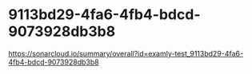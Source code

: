 # 9113bd29-4fa6-4fb4-bdcd-9073928db3b8
https://sonarcloud.io/summary/overall?id=examly-test_9113bd29-4fa6-4fb4-bdcd-9073928db3b8
